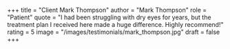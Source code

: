 +++
title = "Client Mark Thompson"
author = "Mark Thompson"
role = "Patient"
quote = "I had been struggling with dry eyes for years, but the treatment plan I received here made a huge difference. Highly recommend!"
rating = 5
image = "/images/testimonials/mark_thompson.jpg"
draft = false
+++

